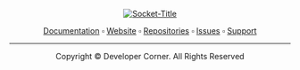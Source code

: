 <div align="center">

<a href="https://www.developer-corner.xyz/">![Socket-Title](https://raw.githubusercontent.com/DevCorner-Github/DevCorner-Website/main/docs/assets/Logo-Word.png)</a>

<A href="https://docs.developer-corner.xyz/">Documentation</a> ▫️ <a href="https://www.developer-corner.xyz/">Website</a> ▫️ <a href="https://github.com/orgs/DevCorner-Github/repositories">Repositories</a> ▫️ <a href="https://github.com/DevCorner-Github/.github/issues">Issues</a> ▫️ <a href="https://discord.me/developer-corner">Support</a>
<hr />
Copyright © Developer Corner. All Rights Reserved
</div>

